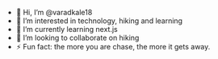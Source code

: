 - 👋 Hi, I’m @varadkale18
- 👀 I’m interested in technology, hiking and learning
- 🌱 I’m currently learning next.js
- 💞️ I’m looking to collaborate on hiking
- ⚡ Fun fact: the more you are chase, the more it gets away. 

<!---
varadkale18/varadkale18 is a ✨ special ✨ repository because its `README.md` (this file) appears on your GitHub profile.
You can click the Preview link to take a look at your changes.
--->
